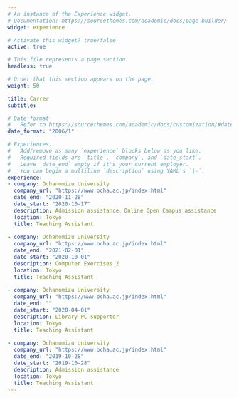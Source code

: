 ```yaml
---
# An instance of the Experience widget.
# Documentation: https://sourcethemes.com/academic/docs/page-builder/
widget: experience

# Activate this widget? true/false
active: true

# This file represents a page section.
headless: true

# Order that this section appears on the page.
weight: 50

title: Carrer
subtitle: 

# Date format
#   Refer to https://sourcethemes.com/academic/docs/customization/#date-format
date_format: "2006/1"

# Experiences.
#   Add/remove as many `experience` blocks below as you like.
#   Required fields are `title`, `company`, and `date_start`.
#   Leave `date_end` empty if it's your current employer.
#   You can begin a multiline `description` using YAML's `|-`.
experience:
- company: Ochanomizu University
  company_url: "https://www.ocha.ac.jp/index.html"
  date_end: "2020-11-28"
  date_start: "2020-10-17"
  description: Admission assistance、Online Open Campus assistance
  location: Tokyo
  title: Teaching Assistant
  
- company: Ochanomizu University
  company_url: "https://www.ocha.ac.jp/index.html"
  date_end: "2021-02-01"
  date_start: "2020-10-01"
  description: Computer Exercises 2
  location: Tokyo
  title: Teaching Assistant
  
- company: Ochanomizu University
  company_url: "https://www.ocha.ac.jp/index.html"
  date_end: ""
  date_start: "2020-04-01"
  description: Library PC supporter
  location: Tokyo
  title: Teaching Assistant
  
- company: Ochanomizu University
  company_url: "https://www.ocha.ac.jp/index.html"
  date_end: "2019-10-28"
  date_start: "2019-10-28"
  description: Admission assistance
  location: Tokyo
  title: Teaching Assistant
---
```

